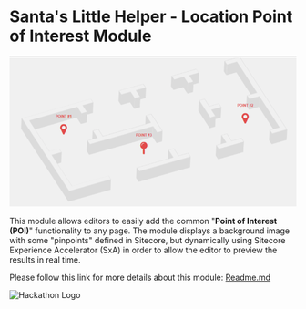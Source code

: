 
# Santa's Little Helper - Location Point of Interest Module

![Location POI](documentation/images/LocationPOI.png?raw=true "Location POI")

This module allows editors to easily add the common "**Point of Interest (POI)**" functionality to any page. The module displays a background image with some "pinpoints" defined in Sitecore, but dynamically using Sitecore Experience Accelerator (SxA) in order to allow the editor to preview the results in real time.

Please follow this link for more details about this module: [Readme.md](documentation)


![Hackathon Logo](documentation/images/hackathon.png?raw=true "Hackathon Logo")
